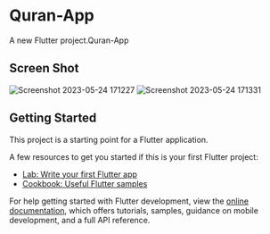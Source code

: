 # Quran-App


A new Flutter project.Quran-App
## Screen Shot
![Screenshot 2023-05-24 171227](https://github.com/TahaMohamed1993/Quran-App/assets/91631512/403be85d-676a-42f5-88ef-2127316c2421)
![Screenshot 2023-05-24 171331](https://github.com/TahaMohamed1993/Quran-App/assets/91631512/e7075a13-4a0e-4baa-89f7-2f95b949a921)


## Getting Started

This project is a starting point for a Flutter application.

A few resources to get you started if this is your first Flutter project:

- [Lab: Write your first Flutter app](https://docs.flutter.dev/get-started/codelab)
- [Cookbook: Useful Flutter samples](https://docs.flutter.dev/cookbook)

For help getting started with Flutter development, view the
[online documentation](https://docs.flutter.dev/), which offers tutorials,
samples, guidance on mobile development, and a full API reference.
